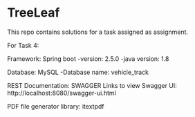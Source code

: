# TreeLeaf

This repo contains solutions for a task assigned as assignment.

For Task 4:

Framework: Spring boot
	-version: 2.5.0
	-java version: 1.8


Database: MySQL
	-Database name: vehicle_track

REST Documentation: SWAGGER
	Links to view Swagger UI:  http://localhost:8080/swagger-ui.html

PDF file generator library: itextpdf